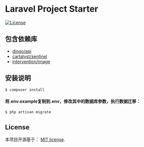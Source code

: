 # Laravel Project Starter

[![License](https://poser.pugx.org/laravel/framework/license.svg)](https://packagist.org/packages/laravel/framework)

## 包含依赖库
- [dingo/api](https://github.com/dingo/api)
- [cartalyst/sentinel](https://github.com/cartalyst/sentinel)
- [intervention/image](https://github.com/Intervention/image)

## 安装说明

```bash
$ composer install
```
#### 将.env.example复制到.env，修改其中的数据库参数，执行数据迁移：

```bash
$ php artisan migrate
```

## License

本项目开源基于： [MIT license](http://opensource.org/licenses/MIT).
